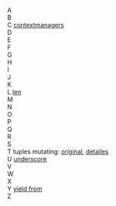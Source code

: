 A  
B  
C [contextmanagers](./code_snippets/C_contextmanagers.py)  
D  
E  
F  
G  
H  
I  
J  
K  
L [len](./code_snippets/L_len.py)  
M  
N  
O  
P  
Q  
R  
S  
T tuples mutating: [original](./code_snippets/T_tuple.py), [detailes](./code_snippets/T_tuple_edited.py)  
U [underscore](./code_snippets/U_underscore.py)  
V  
W  
X  
Y [yield from](./code_snippets/Y_yield_from.py)  
Z  
